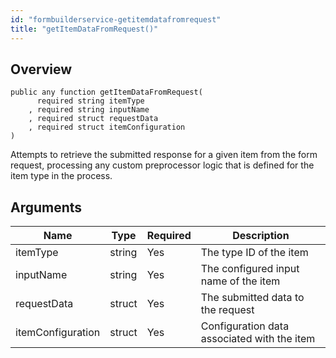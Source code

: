 ```yaml
---
id: "formbuilderservice-getitemdatafromrequest"
title: "getItemDataFromRequest()"
---
```



## Overview




```luceescript
public any function getItemDataFromRequest(
      required string itemType         
    , required string inputName        
    , required struct requestData      
    , required struct itemConfiguration
)
```

Attempts to retrieve the submitted response for a given item from
the form request, processing any custom preprocessor logic that
is defined for the item type in the process.

## Arguments


<div class="table-responsive"><table class="table"><thead><tr><th>Name</th><th>Type</th><th>Required</th><th>Description</th></tr></thead><tbody><tr><td>itemType</td><td>string</td><td>Yes</td><td>The type ID of the item</td></tr><tr><td>inputName</td><td>string</td><td>Yes</td><td>The configured input name of the item</td></tr><tr><td>requestData</td><td>struct</td><td>Yes</td><td>The submitted data to the request</td></tr><tr><td>itemConfiguration</td><td>struct</td><td>Yes</td><td>Configuration data associated with the item</td></tr></tbody></table></div>